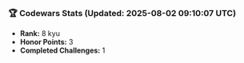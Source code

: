 ### 🏆 Codewars Stats (Updated: 2025-08-02 09:10:07 UTC)

- **Rank:** 8 kyu
- **Honor Points:** 3
- **Completed Challenges:** 1
